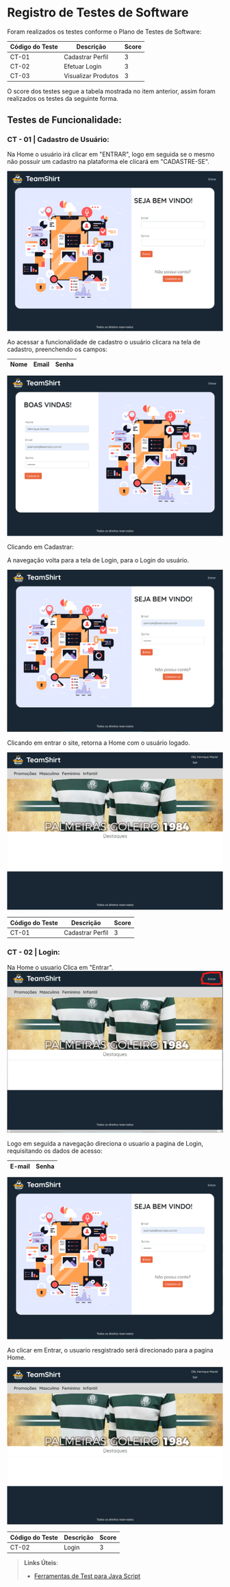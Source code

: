 # Registro de Testes de Software 

  

Foram realizados os testes conforme o Plano de Testes de Software: 

  
| Código do Teste  | Descrição | Score |
| ------------- | ------------- | ------------|
| CT-01 | Cadastrar Perfil | 3 |
| CT-02  | Efetuar Login | 3 |
| CT-03 | Visualizar Produtos | 3 | 
  

O score dos testes segue a tabela mostrada no item anterior, assim foram realizados os testes da seguinte forma. 

  

## Testes de Funcionalidade: 

  

### CT - 01 | Cadastro de Usuário: 

  

Na Home o usuário irá clicar em "ENTRAR", logo em seguida se o mesmo não possuir um cadastro na plataforma ele clicará em "CADASTRE-SE". 

<img src=https://github.com/ICEI-PUC-Minas-PMV-ADS/pmv-ads-2022-2-e2-proj-int-t7-teamshirt/blob/e0bceacddda2c9319d712956fc4c70f4c64ad378/docs/img/homelogin.png>  

  

Ao acessar a funcionalidade de cadastro o usuário clicara na tela de cadastro, preenchendo os campos: 

| Nome | Email | Senha |
| ------------- | ------------- | ------------|

<img src=https://github.com/ICEI-PUC-Minas-PMV-ADS/pmv-ads-2022-2-e2-proj-int-t7-teamshirt/blob/4ca8588a1018ae5d13cf9f386d9a0bcdfa9895f6/docs/img/cadastro.png>  

Clicando em Cadastrar:  

A navegação volta para a tela de Login, para o Login do usuário.

<img src=https://github.com/ICEI-PUC-Minas-PMV-ADS/pmv-ads-2022-2-e2-proj-int-t7-teamshirt/blob/4ca8588a1018ae5d13cf9f386d9a0bcdfa9895f6/docs/img/loginnew.png>

Clicando em entrar o site, retorna a Home com o usuário logado.

<img src=https://github.com/ICEI-PUC-Minas-PMV-ADS/pmv-ads-2022-2-e2-proj-int-t7-teamshirt/blob/4ca8588a1018ae5d13cf9f386d9a0bcdfa9895f6/docs/img/home.logada.png >
 
| Código do Teste  | Descrição | Score |
| ------------- | ------------- | ------------|
| CT-01 | Cadastrar Perfil | 3 |

### CT - 02 | Login:
Na Home o usuario Clica em "Entrar".
<img src=https://github.com/ICEI-PUC-Minas-PMV-ADS/pmv-ads-2022-2-e2-proj-int-t7-teamshirt/blob/deca0e68e0b822f74648a63cf676a5488b5edda3/docs/img/home.marcada.png>

Logo em seguida a navegação direciona o usuario a pagina de Login, requisitando os dados de acesso:

| E-mail | Senha |
| ------------- | ------------- |

<img src=https://github.com/ICEI-PUC-Minas-PMV-ADS/pmv-ads-2022-2-e2-proj-int-t7-teamshirt/blob/deca0e68e0b822f74648a63cf676a5488b5edda3/docs/img/loginnew.png>

Ao clicar em Entrar, o usuario resgistrado será direcionado para a pagina Home.

<img src=https://github.com/ICEI-PUC-Minas-PMV-ADS/pmv-ads-2022-2-e2-proj-int-t7-teamshirt/blob/4ca8588a1018ae5d13cf9f386d9a0bcdfa9895f6/docs/img/home.logada.png >

| Código do Teste  | Descrição | Score |
| ------------- | ------------- | ------------|
| CT-02 | Login | 3 |




 

> **Links Úteis**:
> - [Ferramentas de Test para Java Script](https://geekflare.com/javascript-unit-testing/)

